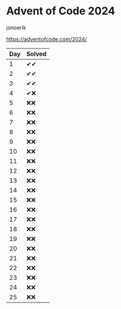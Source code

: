 # Advent of Code 2024
jonoerik

https://adventofcode.com/2024/

| Day | Solved |
| --- | --- |
| 1 | ✔✔ |
| 2 | ✔✔ |
| 3 | ✔✔ |
| 4 | ✔❌ |
| 5 | ❌❌ |
| 6 | ❌❌ |
| 7 | ❌❌ |
| 8 | ❌❌ |
| 9 | ❌❌ |
| 10 | ❌❌ |
| 11 | ❌❌ |
| 12 | ❌❌ |
| 13 | ❌❌ |
| 14 | ❌❌ |
| 15 | ❌❌ |
| 16 | ❌❌ |
| 17 | ❌❌ |
| 18 | ❌❌ |
| 19 | ❌❌ |
| 20 | ❌❌ |
| 21 | ❌❌ |
| 22 | ❌❌ |
| 23 | ❌❌ |
| 24 | ❌❌ |
| 25 | ❌❌ |
